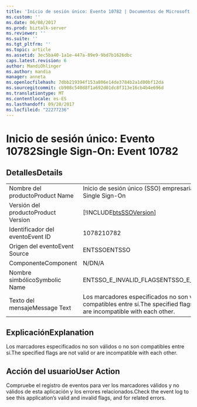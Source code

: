 ```yaml
---
title: 'Inicio de sesión único: Evento 10782 | Documentos de Microsoft'
ms.custom: ''
ms.date: 06/08/2017
ms.prod: biztalk-server
ms.reviewer: ''
ms.suite: ''
ms.tgt_pltfrm: ''
ms.topic: article
ms.assetid: 3ec5ba40-1a1e-447a-89e9-9bd7b1626dbc
caps.latest.revision: 6
author: MandiOhlinger
ms.author: mandia
manager: anneta
ms.openlocfilehash: 7dbb219394f153a806e14de3784b2a1d00bf12da
ms.sourcegitcommit: cb908c540d8f1a692d01dc8f313e16cb4b4e696d
ms.translationtype: MT
ms.contentlocale: es-ES
ms.lasthandoff: 09/20/2017
ms.locfileid: "22277236"
---
```

# <a name="single-sign-on-event-10782"></a><span data-ttu-id="5dc4b-102">Inicio de sesión único: Evento 10782</span><span class="sxs-lookup"><span data-stu-id="5dc4b-102">Single Sign-On: Event 10782</span></span>
## <a name="details"></a><span data-ttu-id="5dc4b-103">Detalles</span><span class="sxs-lookup"><span data-stu-id="5dc4b-103">Details</span></span>  
  
|||  
|-|-|  
|<span data-ttu-id="5dc4b-104">Nombre del producto</span><span class="sxs-lookup"><span data-stu-id="5dc4b-104">Product Name</span></span>|<span data-ttu-id="5dc4b-105">Inicio de sesión único (SSO) empresarial</span><span class="sxs-lookup"><span data-stu-id="5dc4b-105">Enterprise Single Sign-On</span></span>|  
|<span data-ttu-id="5dc4b-106">Versión del producto</span><span class="sxs-lookup"><span data-stu-id="5dc4b-106">Product Version</span></span>|[!INCLUDE[btsSSOVersion](../includes/btsssoversion-md.md)]|  
|<span data-ttu-id="5dc4b-107">Identificador del evento</span><span class="sxs-lookup"><span data-stu-id="5dc4b-107">Event ID</span></span>|<span data-ttu-id="5dc4b-108">10782</span><span class="sxs-lookup"><span data-stu-id="5dc4b-108">10782</span></span>|  
|<span data-ttu-id="5dc4b-109">Origen del evento</span><span class="sxs-lookup"><span data-stu-id="5dc4b-109">Event Source</span></span>|<span data-ttu-id="5dc4b-110">ENTSSO</span><span class="sxs-lookup"><span data-stu-id="5dc4b-110">ENTSSO</span></span>|  
|<span data-ttu-id="5dc4b-111">Componente</span><span class="sxs-lookup"><span data-stu-id="5dc4b-111">Component</span></span>|<span data-ttu-id="5dc4b-112">N/D</span><span class="sxs-lookup"><span data-stu-id="5dc4b-112">N/A</span></span>|  
|<span data-ttu-id="5dc4b-113">Nombre simbólico</span><span class="sxs-lookup"><span data-stu-id="5dc4b-113">Symbolic Name</span></span>|<span data-ttu-id="5dc4b-114">ENTSSO_E_INVALID_FLAGS</span><span class="sxs-lookup"><span data-stu-id="5dc4b-114">ENTSSO_E_INVALID_FLAGS</span></span>|  
|<span data-ttu-id="5dc4b-115">Texto del mensaje</span><span class="sxs-lookup"><span data-stu-id="5dc4b-115">Message Text</span></span>|<span data-ttu-id="5dc4b-116">Los marcadores especificados no son válidos o no son compatibles entre sí.</span><span class="sxs-lookup"><span data-stu-id="5dc4b-116">The specified flags are not valid or are incompatible with each other.</span></span>|  
  
## <a name="explanation"></a><span data-ttu-id="5dc4b-117">Explicación</span><span class="sxs-lookup"><span data-stu-id="5dc4b-117">Explanation</span></span>  
 <span data-ttu-id="5dc4b-118">Los marcadores especificados no son válidos o no son compatibles entre sí.</span><span class="sxs-lookup"><span data-stu-id="5dc4b-118">The specified flags are not valid or are incompatible with each other.</span></span>  
  
## <a name="user-action"></a><span data-ttu-id="5dc4b-119">Acción del usuario</span><span class="sxs-lookup"><span data-stu-id="5dc4b-119">User Action</span></span>  
 <span data-ttu-id="5dc4b-120">Compruebe el registro de eventos para ver los marcadores válidos y no válidos de esta aplicación y los errores relacionados.</span><span class="sxs-lookup"><span data-stu-id="5dc4b-120">Check the event log to see this application’s valid and invalid flags, and for related errors.</span></span>